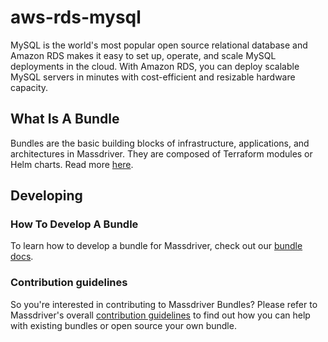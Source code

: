 # aws-rds-mysql

MySQL is the world's most popular open source relational database and Amazon RDS makes it easy to set up, operate, and scale MySQL deployments in the cloud. With Amazon RDS, you can deploy scalable MySQL servers in minutes with cost-efficient and resizable hardware capacity.

## What Is A Bundle  

Bundles are the basic building blocks of infrastructure, applications, and architectures in Massdriver. They are composed of Terraform modules or Helm charts. Read more [here](https://docs.massdriver.cloud/concepts/bundles).

## Developing  

### How To Develop A Bundle

To learn how to develop a bundle for Massdriver, check out our [bundle docs](https://docs.massdriver.cloud/bundles/development).

### Contribution guidelines

So you're interested in contributing to Massdriver Bundles?  Please refer to Massdriver's overall
[contribution guidelines](https://docs.massdriver.cloud/bundles/contributing) to find out how you
can help with existing bundles or open source your own bundle.
